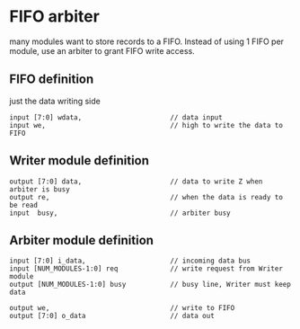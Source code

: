 # FIFO arbiter

many modules want to store records to a FIFO. Instead of using 1 FIFO per module,
use an arbiter to grant FIFO write access.

## FIFO definition

just the data writing side

    input [7:0] wdata,                      // data input
    input we,                               // high to write the data to FIFO

## Writer module definition

    output [7:0] data,                      // data to write Z when arbiter is busy
    output re,                              // when the data is ready to be read
    input  busy,                            // arbiter busy

## Arbiter module definition

    input [7:0] i_data,                     // incoming data bus
    input [NUM_MODULES-1:0] req             // write request from Writer module
    output [NUM_MODULES-1:0] busy           // busy line, Writer must keep data

    output we,                              // write to FIFO
    output [7:0] o_data                     // data out
